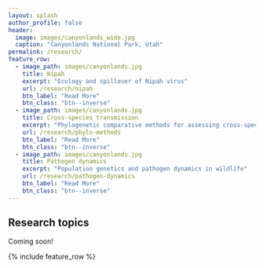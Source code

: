 ```yaml
---
layout: splash
author_profile: false
header:
  image: images/canyonlands_wide.jpg
  caption: "Canyonlands National Park, Utah"
permalink: /research/
feature_row:
  - image_path: images/canyonlands.jpg
    title: Nipah
    excerpt: "Ecology and spillover of Nipah virus"
    url: /research/nipah
    btn_label: "Read More"
    btn_class: "btn--inverse"
  - image_path: images/canyonlands.jpg
    title: Cross-species transmission
    excerpt: "Phylogenetic comparative methods for assessing cross-species transmission"
    url: /research/phylo-methods
    btn_label: "Read More"
    btn_class: "btn--inverse"
  - image_path: images/canyonlands.jpg
    title: Pathogen dynamics
    excerpt: "Population genetics and pathogen dynamics in wildlife"
    url: /research/pathogen-dynamics
    btn_label: "Read More"
    btn_class: "btn--inverse"
---
```


## Research topics

Coming soon!

{% include feature_row %}
<!--
## Research Topics

{% include feature_row %}
 -->